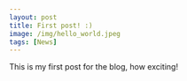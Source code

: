 ```yaml
---
layout: post
title: First post! :)
image: /img/hello_world.jpeg
tags: [News]
---
```


This is my first post for the blog, how exciting!
